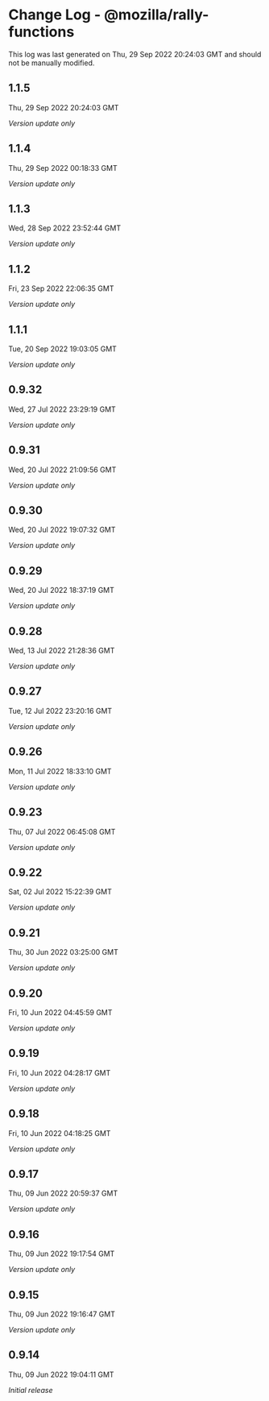 # Change Log - @mozilla/rally-functions

This log was last generated on Thu, 29 Sep 2022 20:24:03 GMT and should not be manually modified.

## 1.1.5
Thu, 29 Sep 2022 20:24:03 GMT

_Version update only_

## 1.1.4
Thu, 29 Sep 2022 00:18:33 GMT

_Version update only_

## 1.1.3
Wed, 28 Sep 2022 23:52:44 GMT

_Version update only_

## 1.1.2
Fri, 23 Sep 2022 22:06:35 GMT

_Version update only_

## 1.1.1
Tue, 20 Sep 2022 19:03:05 GMT

_Version update only_

## 0.9.32
Wed, 27 Jul 2022 23:29:19 GMT

_Version update only_

## 0.9.31
Wed, 20 Jul 2022 21:09:56 GMT

_Version update only_

## 0.9.30
Wed, 20 Jul 2022 19:07:32 GMT

_Version update only_

## 0.9.29
Wed, 20 Jul 2022 18:37:19 GMT

_Version update only_

## 0.9.28
Wed, 13 Jul 2022 21:28:36 GMT

_Version update only_

## 0.9.27
Tue, 12 Jul 2022 23:20:16 GMT

_Version update only_

## 0.9.26
Mon, 11 Jul 2022 18:33:10 GMT

_Version update only_

## 0.9.23
Thu, 07 Jul 2022 06:45:08 GMT

_Version update only_

## 0.9.22
Sat, 02 Jul 2022 15:22:39 GMT

_Version update only_

## 0.9.21
Thu, 30 Jun 2022 03:25:00 GMT

_Version update only_

## 0.9.20
Fri, 10 Jun 2022 04:45:59 GMT

_Version update only_

## 0.9.19
Fri, 10 Jun 2022 04:28:17 GMT

_Version update only_

## 0.9.18
Fri, 10 Jun 2022 04:18:25 GMT

_Version update only_

## 0.9.17
Thu, 09 Jun 2022 20:59:37 GMT

_Version update only_

## 0.9.16
Thu, 09 Jun 2022 19:17:54 GMT

_Version update only_

## 0.9.15
Thu, 09 Jun 2022 19:16:47 GMT

_Version update only_

## 0.9.14
Thu, 09 Jun 2022 19:04:11 GMT

_Initial release_

